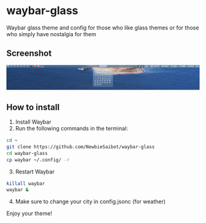 # waybar-glass
Waybar glass theme and config for those who like glass themes or for those who simply have nostalgia for them

## Screenshot
![waybar-glass](screenshot.png)

## How to install
1. Install Waybar
2. Run the following commands in the terminal:
```bash
cd ~
git clone https://github.com/NewbieSaibot/waybar-glass
cd waybar-glass
cp waybar ~/.config/ -r
```
3. Restart Waybar
```bash
killall waybar
waybar &
```
4. Make sure to change your city in config.jsonc (for weather)

Enjoy your theme!

